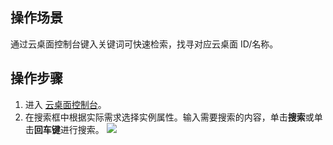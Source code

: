 ## 操作场景
通过云桌面控制台键入关键词可快速检索，找寻对应云桌面 ID/名称。
 
## 操作步骤
1. 进入 [云桌面控制台](https://console.cloud.tencent.com/cvd)。
2. 在搜索框中根据实际需求选择实例属性。输入需要搜索的内容，单击**搜索**或单击**回车键**进行搜索。
![](https://main.qcloudimg.com/raw/67fdf8918889beb967855094d730a3bf.png)
